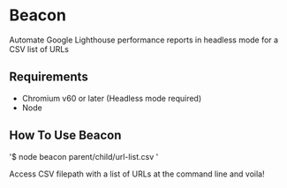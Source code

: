 # Beacon

Automate Google Lighthouse performance reports in headless mode for a CSV list of URLs

## Requirements

- Chromium v60 or later (Headless mode required)
- Node

## How To Use Beacon

'$ node beacon parent/child/url-list.csv '

Access CSV filepath with a list of URLs at the command line and voila!
